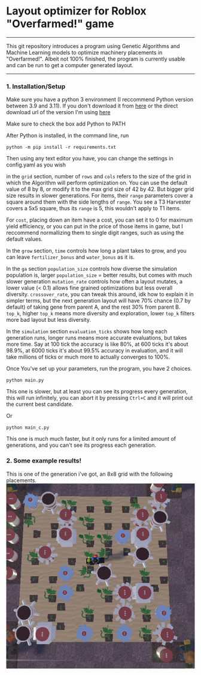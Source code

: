 # Layout optimizer for Roblox "Overfarmed!" game

---

This git repository introduces a program using Genetic Algorithms and Machine Learning models to optimize machinery placements in "Overfarmed!". Albeit not 100% finished, the program is currently usable and can be run to get a computer generated layout.

---

### 1. Installation/Setup
   Make sure you have a python 3 environment (I reccommend Python version between 3.9 and 3.11). If you don't download it from  [here](https://www.python.org) or the direct download url of the version I'm using [here](https://www.python.org/ftp/python/3.10.11/python-3.10.11-amd64.exe)

   Make sure to check the box add Python to PATH

   After Python is installed, in the command line, run
   ```cli
  python -m pip install -r requirements.txt
  ```

  Then using any text editor you have, you can change the settings in config.yaml as you wish
  
  in the `grid` section, number of `rows` and `cols` refers to the size of the grid in which the Algorithm will perform optimization on. You can use the default value of 8 by 8, or modify it to the max grid size of 42 by 42. But bigger grid size results in slower generations.
  For items, their `range` parameters cover a square around them with the side lengths of `range`. You see a T3 Harvester covers a 5x5 square, thus its `range` is 5, this wouldn't apply to T1 items.
  
  For `cost`, placing down an item have a cost, you can set it to 0 for maximum yield efficiency, or you can put in the price of those items in game, but I reccommend normallizing them to single digit ranges, such as using the default values.
  
  In the `grow` section, `time` controls how long a plant takes to grow, and you can leave `fertilizer_bonus` and `water_bonus` as it is.
  
  In the `ga` section
  `population_size` controls how diverse the simulation population is, larger `population_size` = better results, but comes with much slower generation
  `mutation_rate` controls how often a layout mutates, a lower value (< 0.1) allows fine grained optimizations but less overall diversity.
  `crossover_rate`, you can tweak this around, idk how to explain it in simpler terms, but the next generation layout will have 70% chance (0.7 by default) of taking gene from parent A, and the rest 30% from parent B.
  `top_k`, higher `top_k` means more diversity and exploration, lower `top_k` filters more bad layout but less diversity.

  In the `simulation` section
  `evaluation_ticks` shows how long each generation runs, longer runs means more accurate evaluations, but takes more time. Say at 100 tick the accuracy is like 80%, at 600 ticks it's about 98.9%, at 6000 ticks it's about 99.5% accuracy in evaluation, and it will take millions of ticks or much more to actually converges to 100%.

  Once You've set up your parameters, run the program, you have 2 choices.
  ```cli
  python main.py
  ```
  This one is slower, but at least you can see its progress every generation, this will run infinitely, you can abort it by pressing `Ctrl+C` and it will print out the current best candidate.

  Or
  ```cli
  python main_c.py
  ```
  This one is much much faster, but it only runs for a limited amount of generations, and you can't see its progress each generation.
### 2. Some example results!
  This is one of the generation i've got, an 8x8 grid with the following placements.
  ![Figure 1](/images/figure1.png)
